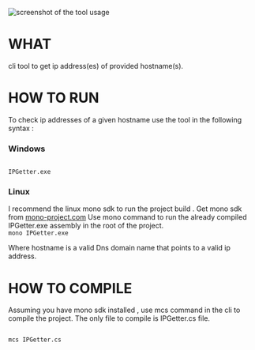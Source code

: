 
![screenshot of the tool usage](./screenshots/screenshot1)

# WHAT
cli tool to get ip address(es) of provided hostname(s).

# HOW TO RUN
To check ip addresses of a given hostname use the tool in the following syntax : 


<h3> Windows </h3>
<code>
IPGetter.exe <hostname #1> <hostname #2> <hostname #3> <hostname #....>
</code>

<h3> Linux </h3>
I recommend the linux mono sdk to run the project build .
Get mono sdk from <a href="mono-project.com">mono-project.com</a>
Use mono command to run the already compiled IPGetter.exe assembly in the root of the project.

<code>
mono IPGetter.exe <hostname #1> <hostname #2> <hostname #3> <hostname #....>
</code>


Where hostname is a valid Dns domain name that points to a valid ip address.

# HOW TO COMPILE 
Assuming you have mono sdk installed , use mcs command in the cli to compile the project.
The only file to compile is IPGetter.cs file.

<code>
mcs IPGetter.cs <name of the output assembly>
</code>

